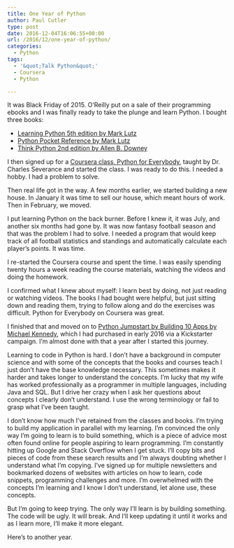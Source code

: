 ```yaml
---
title: One Year of Python
author: Paul Cutler
type: post
date: 2016-12-04T16:06:55+00:00
url: /2016/12/one-year-of-python/
categories:
  - Python
tags:
  - '&quot;Talk Python&quot;'
  - Coursera
  - Python

---
```

It was Black Friday of 2015. O’Reilly put on a sale of their programming ebooks and I was finally ready to take the plunge and learn Python. I bought three books:

  *  [Learning Python 5th edition by Mark Lutz][1]
  * [Python Pocket Reference by Mark Lutz][2]
  * [Think Python 2nd edition by Allen B. Downey][3]

I then signed up for a [Coursera class, Python for Everybody][4], taught by Dr. Charles Severance and started the class. I was ready to do this. I needed a hobby. I had a problem to solve.

Then real life got in the way. A few months earlier, we started building a new house. In January it was time to sell our house, which meant hours of work. Then in February, we moved.

I put learning Python on the back burner. Before I knew it, it was July, and another six months had gone by. It was now fantasy football season and that was the problem I had to solve. I needed a program that would keep track of all football statistics and standings and automatically calculate each player’s points. It was time.

I re-started the Coursera course and spent the time. I was easily spending twenty hours a week reading the course materials, watching the videos and doing the homework.

I confirmed what I knew about myself: I learn best by doing, not just reading or watching videos. The books I had bought were helpful, but just sitting down and reading them, trying to follow along and do the exercises was difficult. Python for Everybody on Coursera was great.

I finished that and moved on to [Python Jumpstart by Building 10 Apps by Michael Kennedy][5], which I had purchased in early 2016 via a Kickstarter campaign. I’m almost done with that a year after I started this journey.

Learning to code in Python is hard. I don’t have a background in computer science and with some of the concepts that the books and courses teach I just don’t have the base knowledge necessary. This sometimes makes it harder and takes longer to understand the concepts. I’m lucky that my wife has worked professionally as a programmer in multiple languages, including Java and SQL. But I drive her crazy when I ask her questions about concepts I clearly don’t understand. I use the wrong terminology or fail to grasp what I’ve been taught.

I don’t know how much I’ve retained from the classes and books. I’m trying to build my application in parallel with my learning. I’m convinced the only way I’m going to learn is to build something, which is a piece of advice most often found online for people aspiring to learn programming. I’m constantly hitting up Google and Stack Overflow when I get stuck. I’ll copy bits and pieces of code from these search results and I’m always doubting whether I understand what I’m copying. I’ve signed up for multiple newsletters and bookmarked dozens of websites with articles on how to learn, code snippets, programming challenges and more. I’m overwhelmed with the concepts I’m learning and I know I don’t understand, let alone use, these concepts.

But I’m going to keep trying. The only way I’ll learn is by building something. The code will be ugly. It will break. And I’ll keep updating it until it works and as I learn more, I’ll make it more elegant.

Here’s to another year.

 [1]: http://shop.oreilly.com/product/0636920028154.do
 [2]: http://shop.oreilly.com/product/0636920028338.do
 [3]: http://shop.oreilly.com/product/0636920045267.do
 [4]: https://www.coursera.org/specializations/python
 [5]: https://training.talkpython.fm/courses/details/python-language-jumpstart-building-10-apps
